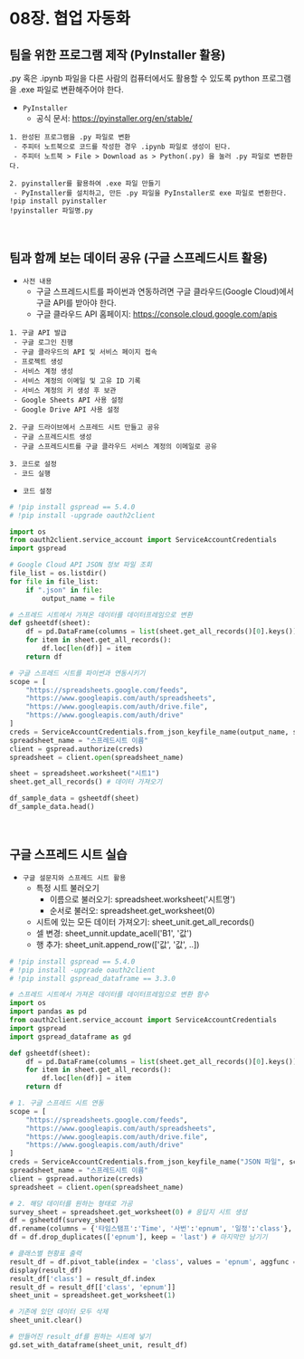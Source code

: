 # 08장. 협업 자동화

## 팀을 위한 프로그램 제작 (PyInstaller 활용)

.py 혹은 .ipynb 파일을 다른 사람의 컴퓨터에서도 활용할 수 있도록 python 프로그램을 .exe 파일로 변환해주어야 한다.  

 - `PyInstaller`
    - 공식 문서: https://pyinstaller.org/en/stable/
```
1. 완성된 프로그램을 .py 파일로 변환
 - 주피터 노트북으로 코드를 작성한 경우 .ipynb 파일로 생성이 된다.
 - 주피터 노트북 > File > Download as > Python(.py) 을 눌러 .py 파일로 변환한다.

2. pyinstaller를 활용하여 .exe 파일 만들기
 - PyInstaller를 설치하고, 만든 .py 파일을 PyInstaller로 exe 파일로 변환한다.
!pip install pyinstaller
!pyinstaller 파일명.py
```

<br/>

## 팀과 함께 보는 데이터 공유 (구글 스프레드시트 활용)

 - `사전 내용`
    - 구글 스프레드시트를 파이썬과 연동하려면 구글 클라우드(Google Cloud)에서 구글 API를 받아야 한다.
    - 구글 클라우드 API 홈페이지: https://console.cloud.google.com/apis
```
1. 구글 API 발급
 - 구글 로그인 진행
 - 구글 클라우드의 API 및 서비스 페이지 접속
 - 프로젝트 생성
 - 서비스 계정 생성
 - 서비스 계정의 이메일 및 고유 ID 기록
 - 서비스 계정의 키 생성 후 보관
 - Google Sheets API 사용 설정
 - Google Drive API 사용 설정

2. 구글 드라이브에서 스프레드 시트 만들고 공유
 - 구글 스프레드시트 생성
 - 구글 스프레드시트를 구글 클라우드 서비스 계정의 이메일로 공유

3. 코드로 설정
 - 코드 실행
```

 - `코드 설정`
```py
# !pip install gspread == 5.4.0
# !pip install -upgrade oauth2client

import os
from oauth2client.service_account import ServiceAccountCredentials
import gspread

# Google Cloud API JSON 정보 파일 조회
file_list = os.listdir()
for file in file_list:
    if ".json" in file:
        output_name = file

# 스프레드 시트에서 가져온 데이터를 데이터프레임으로 변환
def gsheetdf(sheet):
    df = pd.DataFrame(columns = list(sheet.get_all_records()[0].keys()))
    for item in sheet.get_all_records():
        df.loc[len(df)] = item
    return df

# 구글 스프레드 시트를 파이썬과 연동시키기
scope = [
    "https://spreadsheets.google.com/feeds",
    "https://www.googleapis.com/auth/spreadsheets",
    "https://www.googleapis.com/auth/drive.file",
    "https://www.googleapis.com/auth/drive"
]
creds = ServiceAccountCredentials.from_json_keyfile_name(output_name, scope)
spreadsheet_name = "스프레드시트 이름"
client = gspread.authorize(creds)
spreadsheet = client.open(spreadsheet_name)

sheet = spreadsheet.worksheet("시트1")
sheet.get_all_records() # 데이터 가져오기

df_sample_data = gsheetdf(sheet)
df_sample_data.head()

```

<br/>

## 구글 스프레드 시트 실습

 - `구글 설문지와 스프레드 시트 활용`
    - 특정 시트 불러오기
        - 이름으로 불러오기: spreadsheet.worksheet('시트명')
        - 순서로 불러오: spreadsheet.get_worksheet(0)
    - 시트에 있는 모든 데이터 가져오기: sheet_unit.get_all_records()
    - 셀 변경: sheet_unnit.update_acell('B1', '값')
    - 행 추가: sheet_unit.append_row(['값', '값', ..])
```py
# !pip install gspread == 5.4.0
# !pip install -upgrade oauth2client
# !pip install gspread_dataframe == 3.3.0

# 스프레드 시트에서 가져온 데이터를 데이터프레임으로 변환 함수
import os
import pandas as pd
from oauth2client.service_account import ServiceAccountCredentials
import gspread
import gspread_dataframe as gd

def gsheetdf(sheet):
    df = pd.DataFrame(columns = list(sheet.get_all_records()[0].keys()))
    for item in sheet.get_all_records():
        df.loc[len(df)] = item
    return df

# 1. 구글 스프레드 시트 연동
scope = [
    "https://spreadsheets.google.com/feeds",
    "https://www.googleapis.com/auth/spreadsheets",
    "https://www.googleapis.com/auth/drive.file",
    "https://www.googleapis.com/auth/drive"
]
creds = ServiceAccountCredentials.from_json_keyfile_name("JSON 파일", scope)
spreadsheet_name = "스프레드시트 이름"
client = gspread.authorize(creds)
spreadsheet = client.open(spreadsheet_name)

# 2. 해당 데이터를 원하는 형태로 가공
survey_sheet = spreadsheet.get_worksheet(0) # 응답지 시트 생성
df = gsheetdf(survey_sheet)
df.rename(columns = {'타임스탬프':'Time', '사번':'epnum', '일정':'class'}, inplace = True) # df 컬럼값 변경
df = df.drop_duplicates(['epnum'], keep = 'last') # 마지막만 남기기

# 클래스별 현황표 출력
result_df = df.pivot_table(index = 'class', values = 'epnum', aggfunc = 'count')
display(result_df)
result_df['class'] = result_df.index
result_df = result_df[['class', 'epnum']]
sheet_unit = spreadsheet.get_worksheet(1)

# 기존에 있던 데이터 모두 삭제
sheet_unit.clear()

# 만들어진 result_df를 원하는 시트에 넣기
gd.set_with_dataframe(sheet_unit, result_df)

```
